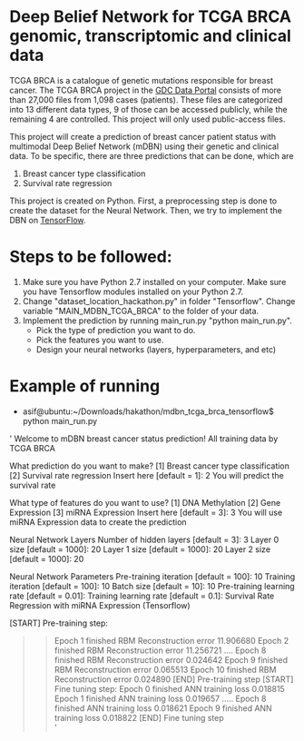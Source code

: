 # Deep Belief Network for TCGA BRCA genomic, transcriptomic and clinical data
TCGA BRCA is a catalogue of genetic mutations responsible for breast cancer. The TCGA BRCA project in the [GDC Data Portal](https://portal.gdc.cancer.gov/repository?filters=~%28op~%27and~content~%28~%28op~%27in~content~%28field~%27cases.project.project_id~value~%28~%27TCGA-BRCA%29%29%29%29%29) consists of more than 27,000 files from 1,098 cases (patients). These files are categorized into 13 different data types, 9 of those can be accessed publicly, while the remaining 4 are controlled. This project will only used public-access files.

This project will create a prediction of breast cancer patient status with multimodal Deep Belief Network (mDBN) using their genetic and clinical data. To be specific, there are three predictions that can be done, which are
1.   Breast cancer type classification
2.   Survival rate regression

This project is created on Python. First, a preprocessing step is done to create the dataset for the Neural Network. Then, we try to implement the DBN on [TensorFlow](https://www.tensorflow.org/).

# Steps to be followed:
1. Make sure you have Python 2.7 installed on your computer. Make sure you have Tensorflow modules installed on your Python 2.7.
2. Change "dataset_location_hackathon.py" in folder "Tensorflow". Change variable "MAIN_MDBN_TCGA_BRCA" to the folder of your data.
3. Implement the prediction by running main_run.py "python main_run.py".
	- Pick the type of prediction you want to do.
	- Pick the features you want to use.
	- Design your neural networks (layers, hyperparameters, and etc) 

# Example of running	
- asif@ubuntu:~/Downloads/hakathon/mdbn_tcga_brca_tensorflow$ python main_run.py

'
Welcome to mDBN breast cancer status prediction!
All training data by TCGA BRCA

What prediction do you want to make?
[1] Breast cancer type classification
[2] Survival rate regression
Insert here [default = 1]: 2
You will predict the survival rate

What type of features do you want to use?
[1] DNA Methylation
[2] Gene Expression
[3] miRNA Expression
Insert here [default = 3]: 3
You will use miRNA Expression data to create the prediction

Neural Network Layers
Number of hidden layers [default = 3]: 3
Layer 0 size [default = 1000]: 20
Layer 1 size [default = 1000]: 20
Layer 2 size [default = 1000]: 20

Neural Network Parameters
Pre-training iteration [default = 100]: 10
Training iteration [default = 100]: 10
Batch size [default = 10]: 10
Pre-training learning rate [default = 0.01]:
Training learning rate [default = 0.1]:
Survival Rate Regression with miRNA Expression (Tensorflow)

[START] Pre-training step:
>> Epoch 1 finished     RBM Reconstruction error 11.906680
>> Epoch 2 finished     RBM Reconstruction error 11.256721
....
>> Epoch 8 finished     RBM Reconstruction error 0.024642
>> Epoch 9 finished     RBM Reconstruction error 0.065513
>> Epoch 10 finished     RBM Reconstruction error 0.024890
[END] Pre-training step
[START] Fine tuning step:
>> Epoch 0 finished     ANN training loss 0.018815
>> Epoch 1 finished     ANN training loss 0.019657
.....
>> Epoch 8 finished     ANN training loss 0.018621
>> Epoch 9 finished     ANN training loss 0.018822
[END] Fine tuning step	
'
